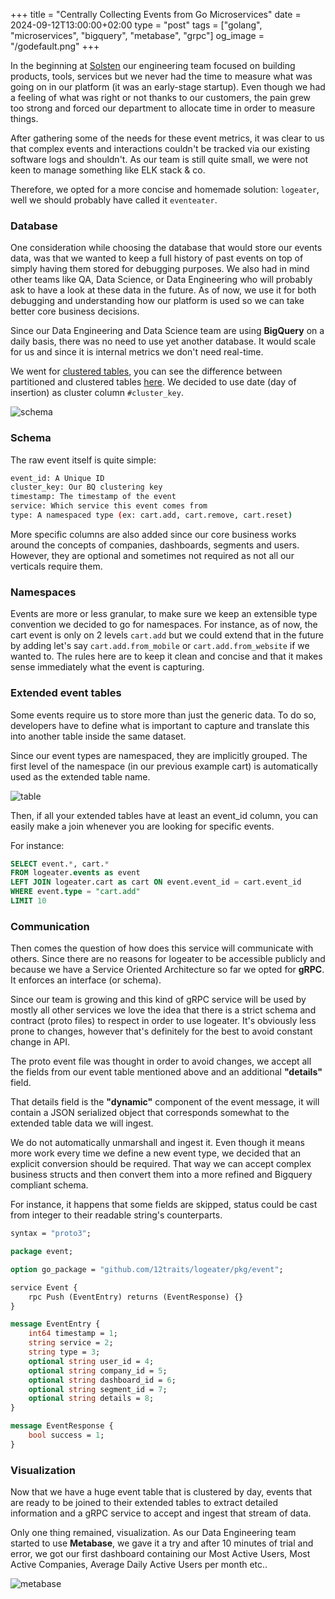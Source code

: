 +++
title = "Centrally Collecting Events from Go Microservices"
date = 2024-09-12T13:00:00+02:00
type = "post"
tags = ["golang", "microservices", "bigquery", "metabase", "grpc"]
og_image = "/godefault.png"
+++

In the beginning at [Solsten](https://solsten.io) our engineering team focused on building products, tools, services but we never had the time to measure what was going on in our platform (it was an early-stage startup). Even though we had a feeling of what was right or not thanks to our customers, the pain grew too strong and forced our department to allocate time in order to measure things.

After gathering some of the needs for these event metrics, it was clear to us that complex events and interactions couldn't be tracked via our existing software logs and shouldn't. As our team is still quite small, we were not keen to manage something like ELK stack & co.

Therefore, we opted for a more concise and homemade solution: `logeater`, well we should probably have called it `eventeater`.

### Database

One consideration while choosing the database that would store our events data, was that we wanted to keep a full history of past events on top of simply having them stored for debugging purposes. We also had in mind other teams like QA, Data Science, or Data Engineering who will probably ask to have a look at these data in the future. As of now, we use it for both debugging and understanding how our platform is used so we can take better core business decisions.

Since our Data Engineering and Data Science team are using **BigQuery** on a daily basis, there was no need to use yet another database. It would scale for us and since it is internal metrics we don't need real-time.

We went for [clustered tables](https://cloud.google.com/bigquery/docs/clustered-tables), you can see the difference between partitioned and clustered tables [here](https://cloud.google.com/bigquery/docs/partitioned-tables#partitioning_versus_clustering). We decided to use date (day of insertion) as cluster column `#cluster_key`.

![schema](/logeater/events-table-example-1.png)

### Schema

The raw event itself is quite simple:

```bash
event_id: A Unique ID
cluster_key: Our BQ clustering key
timestamp: The timestamp of the event
service: Which service this event comes from
type: A namespaced type (ex: cart.add, cart.remove, cart.reset)
```

More specific columns are also added since our core business works around the concepts of companies, dashboards, segments and users. However, they are optional and sometimes not required as not all our verticals require them.

### Namespaces

Events are more or less granular, to make sure we keep an extensible type convention we decided to go for namespaces. For instance, as of now, the cart event is only on 2 levels `cart.add` but we could extend that in the future by adding let's say `cart.add.from_mobile` or `cart.add.from_website` if we wanted to. The rules here are to keep it clean and concise and that it makes sense immediately what the event is capturing.

### Extended event tables

Some events require us to store more than just the generic data. To do so, developers have to define what is important to capture and translate this into another table inside the same dataset.

Since our event types are namespaced, they are implicitly grouped. The first level of the namespace (in our previous example cart) is automatically used as the extended table name.

![table](/logeater/events-list-table-example-1.png)

Then, if all your extended tables have at least an event_id column, you can easily make a join whenever you are looking for specific events.

For instance:

```sql
SELECT event.*, cart.*
FROM logeater.events as event
LEFT JOIN logeater.cart as cart ON event.event_id = cart.event_id
WHERE event.type = "cart.add"
LIMIT 10
```

### Communication

Then comes the question of how does this service will communicate with others. Since there are no reasons for logeater to be accessible publicly and because we have a Service Oriented Architecture so far we opted for **gRPC**. It enforces an interface (or schema).

Since our team is growing and this kind of gRPC service will be used by mostly all other services we love the idea that there is a strict schema and contract (proto files) to respect in order to use logeater. It's obviously less prone to changes, however that's definitely for the best to avoid constant change in API.

The proto event file was thought in order to avoid changes, we accept all the fields from our event table mentioned above and an additional **"details"** field.

That details field is the **"dynamic"** component of the event message, it will contain a JSON serialized object that corresponds somewhat to the extended table data we will ingest.

We do not automatically unmarshall and ingest it. Even though it means more work every time we define a new event type, we decided that an explicit conversion should be required. That way we can accept complex business structs and then convert them into a more refined and Bigquery compliant schema.

For instance, it happens that some fields are skipped, status could be cast from integer to their readable string's counterparts.

```proto
syntax = "proto3";

package event;

option go_package = "github.com/12traits/logeater/pkg/event";

service Event {
    rpc Push (EventEntry) returns (EventResponse) {}
}

message EventEntry {
    int64 timestamp = 1;
    string service = 2;
    string type = 3;
    optional string user_id = 4;
    optional string company_id = 5;
    optional string dashboard_id = 6;
    optional string segment_id = 7;
    optional string details = 8;
}

message EventResponse {
    bool success = 1;
}
```

### Visualization

Now that we have a huge event table that is clustered by day, events that are ready to be joined to their extended tables to extract detailed information and a gRPC service to accept and ingest that stream of data.

Only one thing remained, visualization. As our Data Engineering team started to use **Metabase**, we gave it a try and after 10 minutes of trial and error, we got our first dashboard containing our Most Active Users, Most Active Companies, Average Daily Active Users per month etc..

![metabase](/logeater/events-metabase-example-1.png)
